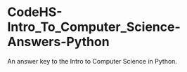 # CodeHS-Intro_To_Computer_Science-Answers-Python
An answer key to the Intro to Computer Science in Python.
